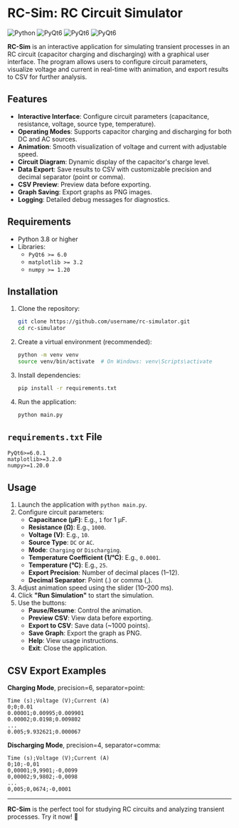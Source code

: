 # RC-Sim: RC Circuit Simulator

![Python](https://img.shields.io/badge/Python-3.8%2B-yellow)
![PyQt6](https://img.shields.io/badge/PyQt6-6.0%2B-orange)
![PyQt6](https://img.shields.io/badge/matplotlib-3.2.0%2B-blue)
![PyQt6](https://img.shields.io/badge/numpy-1.20.0%2B-darkblue)

**RC-Sim** is an interactive application for simulating transient processes in an RC circuit (capacitor charging and discharging) with a graphical user interface. The program allows users to configure circuit parameters, visualize voltage and current in real-time with animation, and export results to CSV for further analysis.

## Features

- **Interactive Interface**: Configure circuit parameters (capacitance, resistance, voltage, source type, temperature).
- **Operating Modes**: Supports capacitor charging and discharging for both DC and AC sources.
- **Animation**: Smooth visualization of voltage and current with adjustable speed.
- **Circuit Diagram**: Dynamic display of the capacitor's charge level.
- **Data Export**: Save results to CSV with customizable precision and decimal separator (point or comma).
- **CSV Preview**: Preview data before exporting.
- **Graph Saving**: Export graphs as PNG images.
- **Logging**: Detailed debug messages for diagnostics.

## Requirements

- Python 3.8 or higher
- Libraries:
  - `PyQt6 >= 6.0`
  - `matplotlib >= 3.2`
  - `numpy >= 1.20`

## Installation

1. Clone the repository:
   ```bash
   git clone https://github.com/username/rc-simulator.git
   cd rc-simulator
   ```

2. Create a virtual environment (recommended):
   ```bash
   python -m venv venv
   source venv/bin/activate  # On Windows: venv\Scripts\activate
   ```

3. Install dependencies:
   ```bash
   pip install -r requirements.txt
   ```

4. Run the application:
   ```bash
   python main.py
   ```

## `requirements.txt` File

```plaintext
PyQt6>=6.0.1
matplotlib>=3.2.0
numpy>=1.20.0
```

## Usage

1. Launch the application with `python main.py`.
2. Configure circuit parameters:
   - **Capacitance (µF)**: E.g., `1` for 1 µF.
   - **Resistance (Ω)**: E.g., `1000`.
   - **Voltage (V)**: E.g., `10`.
   - **Source Type**: `DC` or `AC`.
   - **Mode**: `Charging` or `Discharging`.
   - **Temperature Coefficient (1/°C)**: E.g., `0.0001`.
   - **Temperature (°C)**: E.g., `25`.
   - **Export Precision**: Number of decimal places (1–12).
   - **Decimal Separator**: Point (.) or comma (,).
3. Adjust animation speed using the slider (10–200 ms).
4. Click **"Run Simulation"** to start the simulation.
5. Use the buttons:
   - **Pause/Resume**: Control the animation.
   - **Preview CSV**: View data before exporting.
   - **Export to CSV**: Save data (~1000 points).
   - **Save Graph**: Export the graph as PNG.
   - **Help**: View usage instructions.
   - **Exit**: Close the application.

[//]: # ()
[//]: # (## Project Structure)

[//]: # ()
[//]: # (```plaintext)

[//]: # (rc-simulator/)

[//]: # (├── main.py                 # Application entry point)

[//]: # (├── rc_calculator.py        # RC circuit calculation logic)

[//]: # (├── plot_widget.py          # Widget for graphs with animation)

[//]: # (├── circuit_diagram.py      # RC circuit diagram visualization)

[//]: # (├── help_window.py          # Help window)

[//]: # (├── requirements.txt        # Dependencies)

[//]: # (└── README.md               # Documentation)

[//]: # (```)

## CSV Export Examples

**Charging Mode**, precision=6, separator=point:
```csv
Time (s);Voltage (V);Current (A)
0;0;0.01
0.00001;0.00995;0.009901
0.00002;0.0198;0.009802
...
0.005;9.932621;0.000067
```

**Discharging Mode**, precision=4, separator=comma:
```csv
Time (s);Voltage (V);Current (A)
0;10;-0,01
0,00001;9,9901;-0,0099
0,00002;9,9802;-0,0098
...
0,005;0,0674;-0,0001
```

---

**RC-Sim** is the perfect tool for studying RC circuits and analyzing transient processes. Try it now! 🚀
